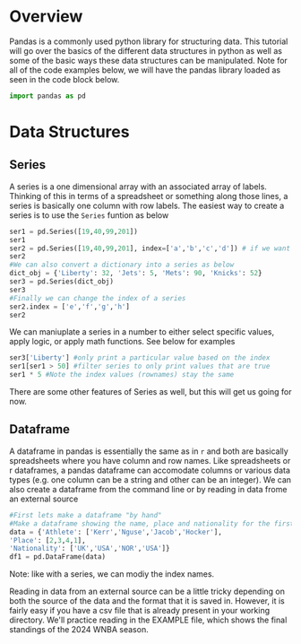 # Overview #
Pandas is a commonly used python library for structuring data. This tutorial will go over the basics of the different data structures in python as well as some of the basic ways these data structures can be manipulated. Note for all of the code examples below, we will have the pandas library loaded as seen in the code block below. 
```python
import pandas as pd
```

# Data Structures #
## Series ##
A series is a one dimensional array with an associated array of labels. Thinking of this in terms of a spreadsheet or something along those lines, a series is basically one column with row labels. The easiest way to create a series is to use the `Series` funtion as below

```python
ser1 = pd.Series([19,40,99,201])
ser1
ser2 = pd.Series([19,40,99,201], index=['a','b','c','d']) # if we want to specify the index 
ser2
#We can also convert a dictionary into a series as below
dict_obj = {'Liberty': 32, 'Jets': 5, 'Mets': 90, 'Knicks': 52}
ser3 = pd.Series(dict_obj)
ser3
#Finally we can change the index of a series
ser2.index = ['e','f','g','h']
ser2
```

We can maniuplate a series in a number to either select specific values, apply logic, or apply math functions. See below for examples

```python
ser3['Liberty'] #only print a particular value based on the index
ser1[ser1 > 50] #filter series to only print values that are true
ser1 * 5 #Note the index values (rownames) stay the same
```
There are some other features of Series as well, but this will get us going for now.
## Dataframe ##
A dataframe in pandas is essentially the same as in `r` and both are basically spreadsheets where you have column and row names. Like spreadsheets or r dataframes, a pandas dataframe can accomodate columns or various data types (e.g. one column can be a string and other can be an integer). We can also create a dataframe from the command line or by reading in data frome an external source
```python
#First lets make a dataframe "by hand"
#Make a dataframe showing the name, place and nationality for the first 4 finishers in the mens 1500 final at the 2024 Olympic Games
data = {'Athlete': ['Kerr','Nguse','Jacob','Hocker'],
'Place': [2,3,4,1],
'Nationality': ['UK','USA','NOR','USA']}
df1 = pd.DataFrame(data)
```
Note: like with a series, we can modiy the index names.

Reading in data from an external source can be a little tricky depending on both the source of the data and the format that it is saved in. However, it is fairly easy if you have a csv file that is already present in your working directory. We'll practice reading in the EXAMPLE file, which shows the final standings of the 2024 WNBA season. 

